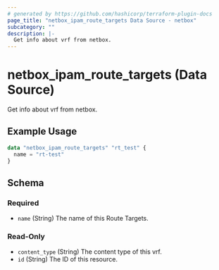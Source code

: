 ```yaml
---
# generated by https://github.com/hashicorp/terraform-plugin-docs
page_title: "netbox_ipam_route_targets Data Source - netbox"
subcategory: ""
description: |-
  Get info about vrf from netbox.
---
```


# netbox_ipam_route_targets (Data Source)

Get info about vrf from netbox.

## Example Usage

```terraform
data "netbox_ipam_route_targets" "rt_test" {
  name = "rt-test"
}
```

<!-- schema generated by tfplugindocs -->
## Schema

### Required

- `name` (String) The name of this Route Targets.

### Read-Only

- `content_type` (String) The content type of this vrf.
- `id` (String) The ID of this resource.
